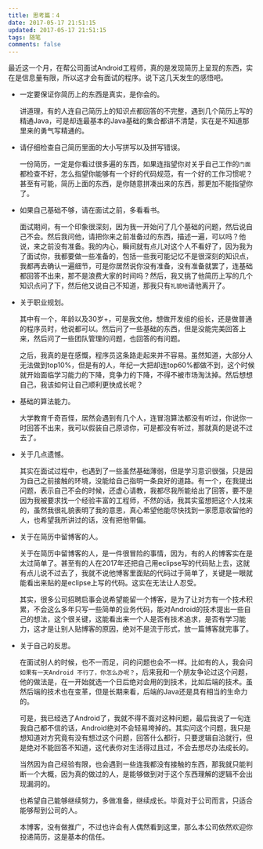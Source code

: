 ```yaml
---
title: 思考篇：4
date: 2017-05-17 21:51:15
updated: 2017-05-17 21:51:15
tags: 随笔
comments: false
---
```

最近这一个月，在帮公司面试Android工程师，真的是发现简历上呈现的东西，实在是信息量有限，所以这才会有面试的程序。说下这几天发生的感悟吧。
<!--more-->
- 一定要保证你简历上的东西是真实，是你会的。

  讲道理，有的人连自己简历上的知识点都回答的不完整，遇到几个简历上写的精通Java，可是却连最基本的Java基础的集合都讲不清楚，实在是不知道那里来的勇气写精通的。
- 请仔细检查自己简历里面的大小写拼写以及拼写错误。

  一份简历，一定是你看过很多遍的东西，如果连指望你对关乎自己工作的``门面``都检查不好，怎么指望你能够有一个好的代码规范，有一个好的工作习惯呢？甚至有可能，简历上面的东西，是你随意拼凑出来的东西，那更加不能指望你了。

- 如果自己基础不够，请在面试之前，多看看书。

  面试期间，有一个印象很深刻，因为我一开始问了几个基础的问题，然后说自己不会。然后我问他，请把你来之前准备过的东西，描述一遍，可以吗？他说，来之前没有准备。我的内心，瞬间就有点儿对这个人不看好了，因为我为了面试你，我都要做一些准备的，包括一些我可能记忆不是很深刻的知识点，我都再去确认一遍细节，可是你居然说你没有准备，没有准备就罢了，连基础都回答不出来，那不是浪费大家的时间吗？然后，我又挑了他简历上写的几个知识点问了下，然后他又说自己不知道，那我只有``礼貌地``请他离开了。
- 关于职业规划。

  其中有一个，年龄以及30岁+，可是我文他，想做开发组的组长，还是做普通的程序员时，他说都可以。然后问了一些基础的东西，但是没能完美回答上来，然后问了一些团队管理的问题，也回答的有问题。

  之后，我真的是在感慨，程序员这条路走起来并不容易。虽然知道，大部分人无法做到top10%，但是有的人，年纪一大把却连top60%都做不到，这个时候就开始面临学习能力的下降，竞争力的下降，不得不被市场淘汰掉。然后想想自己，我该如何让自己顺利更快成长呢？

- 基础的算法能力。

  大学教育千奇百怪，居然会遇到有几个人，连冒泡算法都没有听过，你说你一时回答不出来，我可以假装自己原谅你，可是都没有听过，那就真的是说不过去了。
- 关于几点遗憾。

  其实在面试过程中，也遇到了一些虽然基础薄弱，但是学习意识很强，只是因为自己之前接触的环境，没能给自己指明一条良好的道路。有一个，在我提出问题，表示自己不会的时候，还虚心请教，我都尽我所能给出了回答，要不是因为我被要求找一个经验丰富的工程师，不然的话，我其实蛮想把这个人找来的，虽然我很礼貌表明了我的意思，真心希望他能尽快找到一家愿意收留他的人，也希望我所讲过的话，没有把他带偏。

- 关于在简历中留博客的人。

  关于在简历中留博客的人，是一件很冒险的事情，因为，有的人的博客实在是太过简单了。甚至有的人在2017年还把自己用eclipse写的代码贴上去，这就有点儿说不过去了，我就不说他博客里面贴的代码过于简单了，关键是一眼就能看出来贴的是eclipse上写的代码。这实在无法让人忍受。

  其实，很多公司招聘启事会说希望能留一个博客，是为了让对方有一个技术积累，不会这么多年只写一些简单的业务代码，能对Android的技术提出一些自己的想法，这个很关键，这能看出来一个人是否有技术追求，是否有学习能力，这才是让别人贴博客的原因，绝对不是流于形式，放一篇博客就完事了。
- 关于自己的反思。

  在面试别人的时候，也不一而足，问的问题也会不一样。比如有的人，我会问``如果有一天Android 不行了，你怎么办呢？``，后来我和一个朋友争论过这个问题，他的做法是，在一开始就选一个日后绝对会用的到技术，比如后端的技术。虽然后端的技术也在变革，但是长期来看，后端的Java还是具有相当的生命力的。

  可是，我已经选了Android了，我就不得不面对这种问题，最后我说了一句连我自己都不信的话，Android绝对不会轻易垮掉的。其实问这个问题，我只是想知道对方究竟有没有想过这个问题，回答什么都行，只要逻辑自洽就行，但是绝对不能回答不知道，这代表你对生活得过且过，不会去想尽办法成长的。

  当然因为自己经验有限，也会遇到一些连我都没有接触的东西，那我就只能判断一个大概，因为真的做过的人，是能够做到对于这个东西理解的逻辑不会出现漏洞的。

  也希望自己能够继续努力，多做准备，继续成长。毕竟对于公司而言，只适合能够帮到公司的人。

  本博客，没有做推广，不过也许会有人偶然看到这里，那么本公司依然欢迎你投递简历，这是基本的信任。
